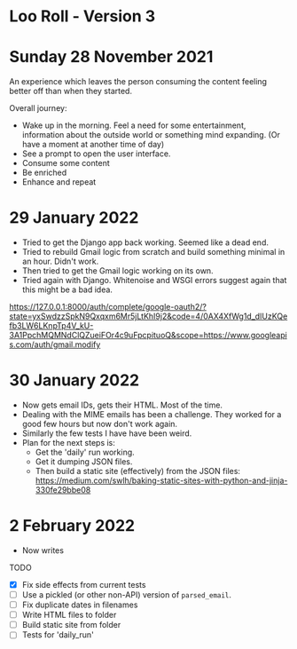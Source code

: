 # Loo Roll - Version 3

# Sunday 28 November 2021
An experience which leaves the person consuming the content feeling better off than when they started.

Overall journey:
- Wake up in the morning. Feel a need for some entertainment, information about the outside world or something mind expanding. (Or have a moment at another time of day)
- See a prompt to open the user interface.
- Consume some content
- Be enriched
- Enhance and repeat

# 29 January 2022
- Tried to get the Django app back working. Seemed like a dead end.
- Tried to rebuild Gmail logic from scratch and build something minimal in an hour. Didn't work.
- Then tried to get the Gmail logic working on its own.
- Tried again with Django. Whitenoise and WSGI errors suggest again that this might be a bad idea.

https://127.0.0.1:8000/auth/complete/google-oauth2/?state=yxSwdzzSpkN9Qxqxm6Mr5jLtKhI9j2&code=4/0AX4XfWg1d_dIUzKQefb3LW6LKnpTp4V_kU-3A1PpchMQMNdClQZueiFOr4c9uFpcpituoQ&scope=https://www.googleapis.com/auth/gmail.modify


# 30 January 2022
- Now gets email IDs, gets their HTML. Most of the time.
- Dealing with the MIME emails has been a challenge. They worked for a good few hours but now don't work again.
- Similarly the few tests I have have been weird.
- Plan for the next steps is:
	- Get the 'daily' run working.
	- Get it dumping JSON files.
	- Then build a static site (effectively) from the JSON files: https://medium.com/swlh/baking-static-sites-with-python-and-jinja-330fe29bbe08

# 2 February 2022
- Now writes

TODO
- [X] Fix side effects from current tests
- [ ] Use a pickled (or other non-API) version of `parsed_email`.
- [ ] Fix duplicate dates in filenames
- [ ] Write HTML files to folder
- [ ] Build static site from folder
- [ ] Tests for 'daily_run'
